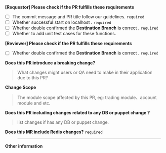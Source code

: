 **[Requestor] Please check if the PR fulfills these requirements**

- [ ] The commit message and PR title follow our guidelines. `required`
- [ ] Whether successful start on localhost . `required`
- [ ] Whether double confirmed the **Destination Branch** is correct . `required`
- [ ] Whether to add unit test cases for these functions.

**[Reviewer] Please check if the PR fulfills these requirements**

- [ ] Whether double confirmed the **Destination Branch** is correct . `required`

**Does this PR introduce a breaking change?**
> What changes might users or QA need to make in their application due to this PR?


**Change Scope**
> The module scope affected by this PR, eg: trading module、account module and etc.


**Does this PR including changes related to any DB or puppet change ?**
> list changes if has any DB or puppet change.


**Does this MR include Redis changes?** `required`
> ---

**Other information**
